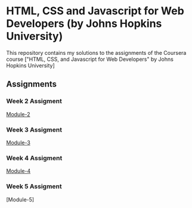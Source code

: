 # HTML, CSS and Javascript for Web Developers (by Johns Hopkins University)

This repository contains my solutions to the assignments of the Coursera course
["HTML, CSS, and Javascript for Web Developers" by Johns Hopkins University]

## Assignments

### Week 2 Assigment
[Module-2](https://epalaciol.github.io/HTML-CSS-and-Javascript-for-Web-Developers/week2/index.html)

### Week 3 Assigment
[Module-3](https://epalaciol.github.io/HTML-CSS-and-Javascript-for-Web-Developers/week3/index.html)

### Week 4 Assigment
[Module-4](https://epalaciol.github.io/HTML-CSS-and-Javascript-for-Web-Developers/week4/index.html)

### Week 5 Assigment
[Module-5]